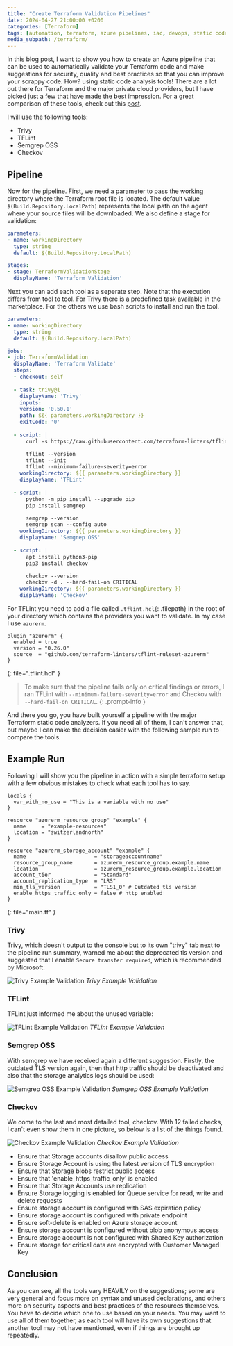```yaml
---
title: "Create Terraform Validation Pipelines"
date: 2024-04-27 21:00:00 +0200 
categories: [Terraform]
tags: [automation, terraform, azure pipelines, iac, devops, static code analysis, trivy, tflint, semgrep oss, checkov]
media_subpath: /terraform/
---
```


In this blog post, I want to show you how to create an Azure pipeline that can be used to automatically validate your Terraform code and make suggestions for security, quality and best practices so that you can improve your scrappy code. How? using static code analysis tools! There are a lot out there for Terraform and the major private cloud providers, but I have picked just a few that have made the best impression. For a great comparison of these tools, check out this [post](https://devdosvid.blog/2024/04/16/a-deep-dive-into-terraform-static-code-analysis-tools-features-and-comparisons/).

I will use the following tools: 
- Trivy
- TFLint
- Semgrep OSS
- Checkov

## Pipeline

Now for the pipeline. First, we need a parameter to pass the working directory where the Terraform root file is located. The default value `$(Build.Repository.LocalPath)` represents the local path on the agent where your source files will be downloaded. We also define a stage for validation:

```yaml
parameters:
- name: workingDirectory
  type: string
  default: $(Build.Repository.LocalPath)

stages:
- stage: TerraformValidationStage
  displayName: 'Terraform Validation'
```

Next you can add each tool as a seperate step. Note that the execution differs from tool to tool. For Trivy there is a predefined task available in the marketplace. For the others we use bash scripts to install and run the tool.

```yaml
parameters:
- name: workingDirectory
  type: string
  default: $(Build.Repository.LocalPath)

jobs:
- job: TerraformValidation
  displayName: 'Terraform Validate'
  steps:
  - checkout: self 
  
  - task: trivy@1
    displayName: 'Trivy'
    inputs:
    version: '0.50.1'
    path: ${{ parameters.workingDirectory }}
    exitCode: '0'
  
  - script: |
      curl -s https://raw.githubusercontent.com/terraform-linters/tflint/master/install_linux.sh | bash

      tflint --version
      tflint --init
      tflint --minimum-failure-severity=error
    workingDirectory: ${{ parameters.workingDirectory }}
    displayName: 'TFLint'
  
  - script: |
      python -m pip install --upgrade pip
      pip install semgrep

      semgrep --version
      semgrep scan --config auto
    workingDirectory: ${{ parameters.workingDirectory }}
    displayName: 'Semgrep OSS'
  
  - script: |
      apt install python3-pip
      pip3 install checkov

      checkov --version
      checkov -d . --hard-fail-on CRITICAL
    workingDirectory: ${{ parameters.workingDirectory }}
    displayName: 'Checkov'
```

For TFLint you need to add a file called `.tflint.hcl`{: .filepath} in the root of your directory which contains the providers you want to validate. In my case I use `azurerm`.
```hcl
plugin "azurerm" {
  enabled = true
  version = "0.26.0"
  source  = "github.com/terraform-linters/tflint-ruleset-azurerm"
}
```
{: file=".tflint.hcl" }

> To make sure that the pipeline fails only on critical findings or errors, I ran TFLint with `--minimum-failure-severity=error` and Checkov with `--hard-fail-on CRITICAL`.
{: .prompt-info }

And there you go, you have built yourself a pipeline with the major Terraform static code analyzers. If you need all of them, I can't answer that, but maybe I can make the decision easier with the following sample run to compare the tools.

## Example Run

Following I will show you the pipeline in action with a simple terraform setup with a few obvious mistakes to check what each tool has to say.

```hcl
locals {
  var_with_no_use = "This is a variable with no use"
}

resource "azurerm_resource_group" "example" {
  name     = "example-resources"
  location = "switzerlandnorth"
}

resource "azurerm_storage_account" "example" {
  name                      = "storageaccountname"
  resource_group_name       = azurerm_resource_group.example.name
  location                  = azurerm_resource_group.example.location
  account_tier              = "Standard"
  account_replication_type  = "LRS"
  min_tls_version           = "TLS1_0" # Outdated tls version
  enable_https_traffic_only = false # http enabled
}
```
{: file="main.tf" }

### Trivy

Trivy, which doesn't output to the console but to its own "trivy" tab next to the pipeline run summary, warned me about the deprecated tls version and suggested that I enable `Secure transfer required`, which is recommended by Microsoft:

![Trivy Example Validation](trivy.png)
_Trivy Example Validation_

### TFLint

TFLint just informed me about the unused variable:

![TFLint Example Validation](tflint.png)
_TFLint Example Validation_

### Semgrep OSS

With semgrep we have received again a different suggestion. Firstly, the outdated TLS version again, then that http traffic should be deactivated and also that the storage analytics logs should be used:

![Semgrep OSS Example Validation](semgrep.png)
_Semgrep OSS Example Validation_

### Checkov

We come to the last and most detailed tool, checkov. With 12 failed checks, I can't even show them in one picture, so below is a list of the things found.

![Checkov Example Validation](checkov.png)
_Checkov  Example Validation_

- Ensure that Storage accounts disallow public access
- Ensure Storage Account is using the latest version of TLS encryption
- Ensure that Storage blobs restrict public access
- Ensure that 'enable_https_traffic_only' is enabled
- Ensure that Storage Accounts use replication
- Ensure Storage logging is enabled for Queue service for read, write and delete requests
- Ensure storage account is configured with SAS expiration policy
- Ensure storage account is configured with private endpoint
- Ensure soft-delete is enabled on Azure storage account
- Ensure storage account is configured without blob anonymous access
- Ensure storage account is not configured with Shared Key authorization
- Ensure storage for critical data are encrypted with Customer Managed Key

## Conclusion

As you can see, all the tools vary HEAVILY on the suggestions; some are very general and focus more on syntax and unused declarations, and others more on security aspects and best practices of the resources themselves. You have to decide which one to use based on your needs. You may want to use all of them together, as each tool will have its own suggestions that another tool may not have mentioned, even if things are brought up repeatedly.
